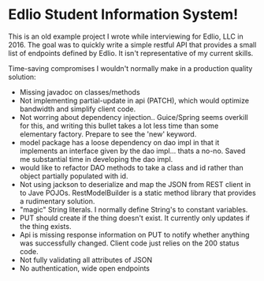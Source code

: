 # Edlio Student Information System!

This is an old example project I wrote while interviewing for Edlio, LLC in 2016. The goal was to quickly write a simple restful API that provides a small list of endpoints defined by Edlio. It isn't representative of my current skills.

Time-saving compromises I wouldn't normally make in a production quality solution:
- Missing javadoc on classes/methods
- Not implementing partial-update in api (PATCH), which would optimize bandwidth and simplify client code.
- Not worring about dependency injection.. Guice/Spring seems overkill for this, and writing this bullet takes a lot less time than some elementary factory. Prepare to see the 'new' keyword.
- model package has a loose dependency on dao impl in that it implements an interface given by the dao impl... thats a no-no. Saved me substantial time in developing the dao impl.
- would like to refactor DAO methods to take a class and id rather than object partially populated with id.
- Not using jackson to deserialize and map the JSON from REST client in to Jave POJOs. RestModelBuilder is a static method library that provides a rudimentary solution.
- "magic" String literals. I normally define String's to constant variables.
- PUT should create if the thing doesn't exist. It currently only updates if the thing exists.
- Api is missing response information on PUT to notify whether anything was successfully changed. Client code just relies on the 200 status code.
- Not fully validating all attributes of JSON 
- No authentication, wide open endpoints
